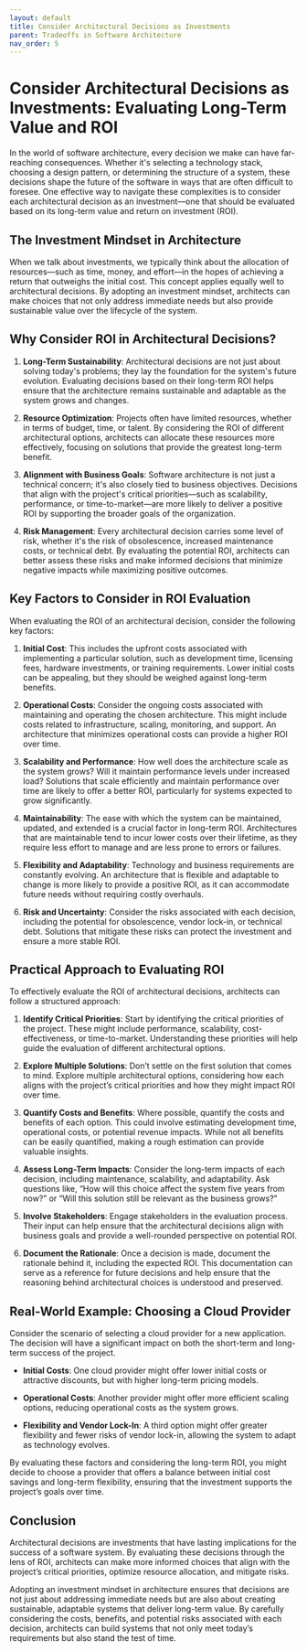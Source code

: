 ```yaml
---
layout: default
title: Consider Architectural Decisions as Investments
parent: Tradeoffs in Software Architecture
nav_order: 5
---
```

# Consider Architectural Decisions as Investments: Evaluating Long-Term Value and ROI

In the world of software architecture, every decision we make can have far-reaching consequences. Whether it's selecting a technology stack, choosing a design pattern, or determining the structure of a system, these decisions shape the future of the software in ways that are often difficult to foresee. One effective way to navigate these complexities is to consider each architectural decision as an investment—one that should be evaluated based on its long-term value and return on investment (ROI).

## The Investment Mindset in Architecture

When we talk about investments, we typically think about the allocation of resources—such as time, money, and effort—in the hopes of achieving a return that outweighs the initial cost. This concept applies equally well to architectural decisions. By adopting an investment mindset, architects can make choices that not only address immediate needs but also provide sustainable value over the lifecycle of the system.

## Why Consider ROI in Architectural Decisions?

1. **Long-Term Sustainability**: Architectural decisions are not just about solving today's problems; they lay the foundation for the system's future evolution. Evaluating decisions based on their long-term ROI helps ensure that the architecture remains sustainable and adaptable as the system grows and changes.

2. **Resource Optimization**: Projects often have limited resources, whether in terms of budget, time, or talent. By considering the ROI of different architectural options, architects can allocate these resources more effectively, focusing on solutions that provide the greatest long-term benefit.

3. **Alignment with Business Goals**: Software architecture is not just a technical concern; it's also closely tied to business objectives. Decisions that align with the project's critical priorities—such as scalability, performance, or time-to-market—are more likely to deliver a positive ROI by supporting the broader goals of the organization.

4. **Risk Management**: Every architectural decision carries some level of risk, whether it's the risk of obsolescence, increased maintenance costs, or technical debt. By evaluating the potential ROI, architects can better assess these risks and make informed decisions that minimize negative impacts while maximizing positive outcomes.

## Key Factors to Consider in ROI Evaluation

When evaluating the ROI of an architectural decision, consider the following key factors:

1. **Initial Cost**: This includes the upfront costs associated with implementing a particular solution, such as development time, licensing fees, hardware investments, or training requirements. Lower initial costs can be appealing, but they should be weighed against long-term benefits.

2. **Operational Costs**: Consider the ongoing costs associated with maintaining and operating the chosen architecture. This might include costs related to infrastructure, scaling, monitoring, and support. An architecture that minimizes operational costs can provide a higher ROI over time.

3. **Scalability and Performance**: How well does the architecture scale as the system grows? Will it maintain performance levels under increased load? Solutions that scale efficiently and maintain performance over time are likely to offer a better ROI, particularly for systems expected to grow significantly.

4. **Maintainability**: The ease with which the system can be maintained, updated, and extended is a crucial factor in long-term ROI. Architectures that are maintainable tend to incur lower costs over their lifetime, as they require less effort to manage and are less prone to errors or failures.

5. **Flexibility and Adaptability**: Technology and business requirements are constantly evolving. An architecture that is flexible and adaptable to change is more likely to provide a positive ROI, as it can accommodate future needs without requiring costly overhauls.

6. **Risk and Uncertainty**: Consider the risks associated with each decision, including the potential for obsolescence, vendor lock-in, or technical debt. Solutions that mitigate these risks can protect the investment and ensure a more stable ROI.

## Practical Approach to Evaluating ROI

To effectively evaluate the ROI of architectural decisions, architects can follow a structured approach:

1. **Identify Critical Priorities**: Start by identifying the critical priorities of the project. These might include performance, scalability, cost-effectiveness, or time-to-market. Understanding these priorities will help guide the evaluation of different architectural options.

2. **Explore Multiple Solutions**: Don’t settle on the first solution that comes to mind. Explore multiple architectural options, considering how each aligns with the project’s critical priorities and how they might impact ROI over time.

3. **Quantify Costs and Benefits**: Where possible, quantify the costs and benefits of each option. This could involve estimating development time, operational costs, or potential revenue impacts. While not all benefits can be easily quantified, making a rough estimation can provide valuable insights.

4. **Assess Long-Term Impacts**: Consider the long-term impacts of each decision, including maintenance, scalability, and adaptability. Ask questions like, “How will this choice affect the system five years from now?” or “Will this solution still be relevant as the business grows?”

5. **Involve Stakeholders**: Engage stakeholders in the evaluation process. Their input can help ensure that the architectural decisions align with business goals and provide a well-rounded perspective on potential ROI.

6. **Document the Rationale**: Once a decision is made, document the rationale behind it, including the expected ROI. This documentation can serve as a reference for future decisions and help ensure that the reasoning behind architectural choices is understood and preserved.

## Real-World Example: Choosing a Cloud Provider

Consider the scenario of selecting a cloud provider for a new application. The decision will have a significant impact on both the short-term and long-term success of the project. 

- **Initial Costs**: One cloud provider might offer lower initial costs or attractive discounts, but with higher long-term pricing models.
  
- **Operational Costs**: Another provider might offer more efficient scaling options, reducing operational costs as the system grows.

- **Flexibility and Vendor Lock-In**: A third option might offer greater flexibility and fewer risks of vendor lock-in, allowing the system to adapt as technology evolves.

By evaluating these factors and considering the long-term ROI, you might decide to choose a provider that offers a balance between initial cost savings and long-term flexibility, ensuring that the investment supports the project’s goals over time.

## Conclusion

Architectural decisions are investments that have lasting implications for the success of a software system. By evaluating these decisions through the lens of ROI, architects can make more informed choices that align with the project’s critical priorities, optimize resource allocation, and mitigate risks.

Adopting an investment mindset in architecture ensures that decisions are not just about addressing immediate needs but are also about creating sustainable, adaptable systems that deliver long-term value. By carefully considering the costs, benefits, and potential risks associated with each decision, architects can build systems that not only meet today’s requirements but also stand the test of time.